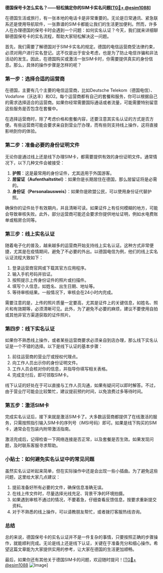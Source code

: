**德国保号卡怎么实名？——轻松搞定你的SIM卡实名问题[[TG💪+ @esim1088](https://t.me/s/esim1088)]**

在德国生活或旅行，有一张本地的电话卡是非常重要的。无论是日常通讯、紧急联系还是使用导航软件，一张靠谱的SIM卡都能让我们的生活更加便利。然而，许多人在办理德国的保号卡时会遇到一个问题：如何实名认证？今天，我们就来详细聊聊德国保号卡的实名流程，帮助大家轻松解决这一问题。

首先，我们需要了解德国对于SIM卡实名的规定。德国的电信运营商受法律约束，必须对用户进行实名登记。这不仅是出于安全考虑，也是为了防止电信诈骗和非法活动的发生。因此，在德国购买或激活一张SIM卡时，你需要提供真实的身份信息。那么，具体的操作步骤是怎样的呢？

### **第一步：选择合适的运营商**
在德国，主要有几个主要的电信运营商，比如Deutsche Telekom（德国电信）、Vodafone（沃达丰）和O2。每个运营商都有自己的套餐和服务，你可以根据自己的需求选择适合的运营商。如果你经常需要国际通话或者流量，可能需要特别留意这些服务是否包含在套餐中。

在选择运营商时，除了考虑价格和套餐内容，还要注意其实名认证的方式是否方便。有些运营商可能会要求亲自到营业厅办理，而有些则支持线上操作，这将直接影响到你的体验。

### **第二步：准备必要的身份证明文件**
无论你是通过线上还是线下办理SIM卡，都需要提供有效的身份证明文件。通常情况下，以下几种文件会被接受：

1. **护照**：这是最常用的身份证件，尤其适用于外国游客。
2. **居留证（Aufenthaltstitel）**：如果你是长期居住在德国，那么居留证将是必需的。
3. **身份证（Personalausweis）**：如果你是欧盟公民，可以使用身份证代替护照。

确保你的证件处于有效期内，并且清晰可读。如果证件上有任何模糊的地方，可能会导致审核失败。此外，部分运营商可能还会要求你提供地址证明，例如水电费账单或租房合同等。

### **第三步：线上实名认证**
随着电子化的普及，越来越多的运营商开始支持线上实名认证。这种方式非常便捷，尤其是在疫情期间，避免了不必要的外出。以德国电信为例，他们的线上实名认证流程大致如下：

1. 登录运营商官网或下载其官方应用程序。
2. 输入手机号码并验证。
3. 按照提示上传身份证件的照片或扫描件。
4. 填写个人信息，如姓名、出生日期、地址等。
5. 等待审核结果。一般情况下，审核会在24小时内完成。

需要注意的是，上传的照片质量一定要高，尤其是证件上的关键信息，如姓名、照片和有效期等，必须清晰可见。此外，为了避免不必要的麻烦，建议不要使用自拍或其他非官方渠道获取的证件照片。

### **第四步：线下实名认证**
如果你不熟悉线上操作，或者某些运营商要求必须亲自到店办理，那么线下实名认证是一个不错的选择。以下是线下认证的基本步骤：

1. 前往运营商的营业厅或授权代理点。
2. 向工作人员出示你的身份证明文件。
3. 工作人员会核对你的信息，并指导你填写相关表格。
4. 完成支付后，即可领取SIM卡。

线下认证的好处在于可以直接与工作人员沟通，如果有疑问可以即时解答。不过，由于营业厅可能会比较繁忙，建议提前预约时间，以免浪费过多等待时间。

### **第五步：激活SIM卡**
完成实名认证后，接下来就是激活SIM卡了。大多数运营商都提供了在线激活的服务，只需按照指引输入SIM卡的序列号（IMSI号码）即可。如果是线下购买的SIM卡，通常会在包装内附带激活指南。

激活完成后，记得检查一下网络连接是否正常，以及套餐是否生效。如果发现问题，及时联系客服寻求帮助。

### **小贴士：如何避免实名认证中的常见问题**
虽然实名认证听起来简单，但在实际操作中还是会出现一些小插曲。为了避免这些问题，这里给大家几点建议：

1. 提前准备好所有必要的文件，确保信息准确无误。
2. 在线上传文件时，尽量选择光线充足、背景干净的环境拍摄。
3. 如果遇到审核不通过的情况，不要着急，仔细查看反馈信息，按要求重新提交资料。
4. 对于不熟悉的线上操作，可以请教朋友帮忙，或者拨打客服热线咨询。

### **总结**
总的来说，德国保号卡的实名认证并不是一件复杂的事情，只要按照正确的步骤操作，就能顺利完成。无论是线上还是线下认证，关键在于准备充分和细心操作。希望这篇文章能为大家提供实用的参考，让大家在德国的生活更加顺畅。

最后，如果你还有其他关于德国SIM卡的问题，欢迎随时提问！[[TG💪+ @esim1088](https://t.me/s/esim1088) ![Image](https://i.postimg.cc/4NQfJmqS/Snipaste-2025-05-13-00-14-12.png)]